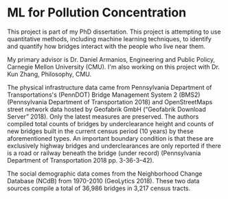 # ML for Pollution Concentration
 This project is part of my PhD dissertation. This project is attempting to use quantitative methods, including machine learning techniques, to identify and quantify how bridges interact with the people who live near them.

 My primary advisor is Dr. Daniel Armanios, Engineering and Public Policy, Carnegie Mellon University (CMU). I'm also working on this project with Dr. Kun Zhang, Philosophy, CMU.

 The physical infrastructure data came from Pennsylvania Department of Transportations's (PennDOT) Bridge Management System 2 (BMS2) (Pennsylvania Department of Transportation 2018) and OpenStreetMaps street network data hosted by Geofabrik GmbH (“Geofabrik Download Server” 2018). Only the latest measures are preserved. The authors compiled total counts of bridges by underclearance height and counts of new bridges built in the current census period (10 years) by these aforementioned types. An important boundary condition is that these are exclusively highway bridges and underclearances are only reported if there is a road or railway beneath the bridge (under record) (Pennsylvania Department of Transportation 2018 pp. 3-36-3–42).  

 The social demographic data comes from the Neighborhood Change Database (NCdB) from 1970-2010 (GeoLytics 2018). These two data sources compile a total of 36,986 bridges in 3,217 census tracts.

